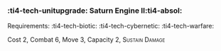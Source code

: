 ### :ti4-tech-unitupgrade: **Saturn Engine II**:ti4-absol:

Requirements: :ti4-tech-biotic: :ti4-tech-cybernetic: :ti4-tech-warfare:

Cost 2, Combat 6, Move 3, Capacity 2, <span style="font-variant:small-caps;">Sustain Damage</span>
